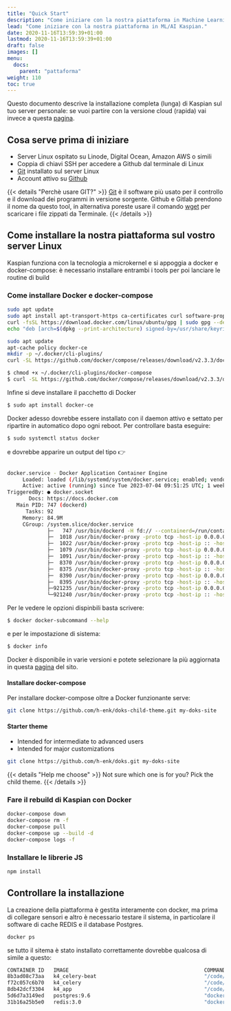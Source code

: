 ```yaml
---
title: "Quick Start"
description: "Come iniziare con la nostra piattaforma in Machine Learning Kaspian."
lead: "Come iniziare con la nostra piattaforma in ML/AI Kaspian."
date: 2020-11-16T13:59:39+01:00
lastmod: 2020-11-16T13:59:39+01:00
draft: false
images: []
menu:
  docs:
    parent: "pattaforma"
weight: 110
toc: true
---
```


Questo documento descrive la installazione completa (lunga) di Kaspian sul tuo server personale: se vuoi partire con la versione cloud (rapida) vai invece a questa <a href="/docs/piattaforma/cloud/">pagina</a>.
## Cosa serve prima di iniziare

- Server Linux ospitato su Linode, Digital Ocean, Amazon AWS o simili
- Coppia di chiavi SSH per accedere a Github dal terminale di Linux
- [Git](https://git-scm.com/) installato sul server Linux 
- Account attivo su [Github](https://www.github.com/)

{{< details "Perchè usare GIT?" >}}
<a href="https://www.robotdazero.it/blog/perch%C3%A8-usare-il-programma-git/" target="_blank" rel="noopener">Git</a> è il software più usato per il controllo e il download dei programmi in versione sorgente. Github e Gitlab prendono il nome da questo tool, in alternativa poreste usare  il comando <a href="https://en.wikipedia.org/wiki/Wget" target="_blank" rel="noopener">wget</a> per scaricare i file zippati da Terminale.
{{< /details >}}


## Come installare la nostra piattaforma sul vostro server Linux

Kaspian funziona con la tecnologia a microkernel e si appoggia a docker e docker-compose: è necessario installare entrambi i tools per poi lanciare le routine di build

### Come installare Docker e docker-compose

```bash
sudo apt update
sudo apt install apt-transport-https ca-certificates curl software-properties-common`
curl -fsSL https://download.docker.com/linux/ubuntu/gpg | sudo gpg --dearmor -o /usr/share/keyrings/docker-archive-keyring.gpg
echo "deb [arch=$(dpkg --print-architecture) signed-by=/usr/share/keyrings/docker-archive-keyring.gpg] https://download.docker.com/linux/ubuntu $(lsb_release -cs) stable" | sudo tee /etc/apt/sources.list.d/docker.list > /dev/null
```

```bash
sudo apt update
apt-cache policy docker-ce
mkdir -p ~/.docker/cli-plugins/
curl -SL https://github.com/docker/compose/releases/download/v2.3.3/docker-compose-linux-x86_64 -o ~/.docker/cli-plugins/docker-composee
```

```bash
$ chmod +x ~/.docker/cli-plugins/docker-compose
$ curl -SL https://github.com/docker/compose/releases/download/v2.3.3/docker-compose-linux-x86_64 -o ~/.docker/cli-plugins/docker-composee
```
Infine si deve installare il pacchetto di Docker

```bash
$ sudo apt install docker-ce
```

Docker adesso dovrebbe essere installato con il daemon attivo e settato per ripartire in automatico dopo ogni reboot. Per controllare basta eseguire: 

```bash
$ sudo systemctl status docker
```

e dovrebbe apparire un output del tipo 👉

```bash

docker.service - Docker Application Container Engine
     Loaded: loaded (/lib/systemd/system/docker.service; enabled; vendor preset: enabled)
     Active: active (running) since Tue 2023-07-04 09:51:25 UTC; 1 weeks 0 days ago
TriggeredBy: ● docker.socket
       Docs: https://docs.docker.com
   Main PID: 747 (dockerd)
      Tasks: 92
     Memory: 84.9M
     CGroup: /system.slice/docker.service
             ├─   747 /usr/bin/dockerd -H fd:// --containerd=/run/containerd/containerd.sock
             ├─  1018 /usr/bin/docker-proxy -proto tcp -host-ip 0.0.0.0 -host-port 9000 -container-ip 172.19.0.2 -container-port 9000
             ├─  1022 /usr/bin/docker-proxy -proto tcp -host-ip :: -host-port 9000 -container-ip 172.19.0.2 -container-port 9000
             ├─  1079 /usr/bin/docker-proxy -proto tcp -host-ip 0.0.0.0 -host-port 8004 -container-ip 172.19.0.2 -container-port 8004
             ├─  1091 /usr/bin/docker-proxy -proto tcp -host-ip :: -host-port 8004 -container-ip 172.19.0.2 -container-port 8004
             ├─  8370 /usr/bin/docker-proxy -proto tcp -host-ip 0.0.0.0 -host-port 443 -container-ip 172.18.0.8 -container-port 443
             ├─  8375 /usr/bin/docker-proxy -proto tcp -host-ip :: -host-port 443 -container-ip 172.18.0.8 -container-port 443
             ├─  8390 /usr/bin/docker-proxy -proto tcp -host-ip 0.0.0.0 -host-port 80 -container-ip 172.18.0.8 -container-port 80
             ├─  8395 /usr/bin/docker-proxy -proto tcp -host-ip :: -host-port 80 -container-ip 172.18.0.8 -container-port 80
             ├─921235 /usr/bin/docker-proxy -proto tcp -host-ip 0.0.0.0 -host-port 8005 -container-ip 172.18.0.11 -container-port 8005
             └─921240 /usr/bin/docker-proxy -proto tcp -host-ip :: -host-port 8005 -container-ip 172.18.0.11 -container-port 8005" />}}
```


Per le vedere le opzioni dispinbili basta scrivere:
```bash
$ docker docker-subcommand --help
```

e per le impostazione di sistema:
```bash
$ docker info
```

Docker è disponibile in varie versioni e potete selezionare la più aggiornata in questa [pagina](https://docs.docker.com/engine/release-notes/23.0/) del sito. 

#### Installare docker-compose

Per installare docker-compose oltre a Docker funzionante serve:


```bash
git clone https://github.com/h-enk/doks-child-theme.git my-doks-site
```

#### Starter theme

- Intended for intermediate to advanced users
- Intended for major customizations

```bash
git clone https://github.com/h-enk/doks.git my-doks-site
```

{{< details "Help me choose" >}}
Not sure which one is for you? Pick the child theme.
{{< /details >}}

### Fare il rebuild di Kaspian con Docker

```bash
docker-compose down
docker-compose rm -f
docker-compose pull
docker-compose up --build -d
docker-compose logs -f
```

### Installare le librerie JS

```bash
npm install
```

## Controllare la installazione

La creazione della piattaforma è gestita interamente con docker, ma prima di collegare sensori e altro è necessario testare il sistema, in particolare il software di cache REDIS e il database Postgres.


```bash
docker ps
```

se tutto il sitema è stato installato correttamente dovrebbe qualcosa di simile a questo:


```bash
CONTAINER ID   IMAGE                                            COMMAND                  CREATED         STATUS       PORTS                                                                                  NAMES
8b3ad08c73aa   k4_celery-beat                                   "/code/docker-entryp…"   2 hours ago     Up 2 hours   8005/tcp                                                                               k4_celery-beat_1
f72c057c6b70   k4_celery                                        "/code/docker-entryp…"   2 hours ago     Up 2 hours   8005/tcp                                                                               k4_celery_1
8db42dcf3304   k4_app                                           "/code/docker-entryp…"   2 hours ago     Up 2 hours   0.0.0.0:8005->8005/tcp, :::8005->8005/tcp                                              k4_app_1
5d6d7a3149ed   postgres:9.6                                     "docker-entrypoint.s…"   2 hours ago     Up 2 hours   5432/tcp                                                                               k4_db_1
31b16a25b5e0   redis:3.0                                        "docker-entrypoint.s…"   2 hours ago     Up 2 hours   6379/tcp                    
```
